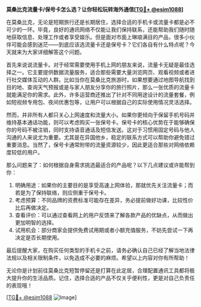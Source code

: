 **莫桑比克流量卡/保号卡怎么选？让你轻松玩转海外通信[[TG💪+ @esim1088](https://t.me/s/esim1088)]**

在莫桑比克，无论是短期旅行还是长期居住，选择合适的手机卡或流量卡都是必不可少的一环。毕竟，良好的通讯网络不仅能让我们保持联系，还能帮助我们随时随地获取信息、处理工作或者享受娱乐。但是面对市面上琳琅满目的产品，很多小伙伴可能会感到迷茫——到底应该选流量卡还是保号卡？它们各自有什么特点呢？今天就来为大家详细解答这个问题。

首先来说说流量卡。对于经常需要使用手机上网的朋友来说，流量卡无疑是最佳选择之一。它主要提供数据流量服务，适合那些需要大量浏览网页、观看视频或者进行社交媒体互动的人群。比如当你在莫桑比克旅游时，如果想要通过地图导航找到目的地、查询天气预报或是与家人朋友分享你的旅行照片，那么一张优质的流量卡就能满足你的需求。此外，许多运营商还推出了针对不同用途设计的流量套餐，例如短视频专用包、夜间优惠包等，让用户可以根据自己的实际使用情况灵活选择。

然而，并非所有人都只关心上网速度和流量大小。如果你更倾向于保留手机号码并维持基本通话功能，则可以考虑购买一张保号卡。保号卡的核心优势在于能够确保你的号码不被注销，同时支持语音通话及短信发送。这对于习惯用固定号码与他人沟通的人来说尤为重要。尤其是在异国他乡，稳定的联系方式可以帮助你避免错过重要消息。当然了，保号卡通常附带的流量资源较少，因此更适合那些对网络依赖度较低的用户。

那么问题来了：如何根据自身需求挑选最适合的产品呢？以下几点建议或许能帮到你：

1. 明确用途：如果你的主要目的是享受高速上网体验，那就优先关注流量卡；而若是为了保持联络，则应侧重于保号卡。
2. 考虑预算：不同品牌的资费标准可能存在差异，务必提前做好功课，比较性价比后再做决定。
3. 查看评价：可以通过查看网上的用户反馈来了解各款产品的优缺点，从而做出更加明智的选择。
4. 试用机会：部分商家会提供免费试用期或者小额充值服务，不妨先尝试一下再决定是否长期使用。

最后提醒大家，在购买任何类型的手机卡之前，请务必确认自己已经了解当地法律法规以及相关限制条件，以免造成不必要的麻烦。希望以上内容对你有所帮助！

无论你是计划前往莫桑比克短暂停留还是打算在此定居，合理配置通讯工具都将极大提升你的生活品质。记住，选择合适的产品不仅关乎便利性，更是对自己负责任的表现哦！

[[TG💪+ @esim1088](https://t.me/s/esim1088) ![Image](https://i.postimg.cc/4NQfJmqS/Snipaste-2025-05-13-00-14-12.png)]